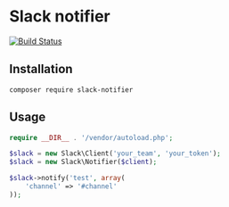 # Slack notifier

[![Build Status](https://secure.travis-ci.org/polem/slack-notifier.png)](http://travis-ci.org/polem/slack-notifier)

## Installation

`composer require slack-notifier`

## Usage

```php
require __DIR__ . '/vendor/autoload.php';

$slack = new Slack\Client('your_team', 'your_token');
$slack = new Slack\Notifier($client);

$slack->notify('test', array(
    'channel' => '#channel'
));
```
